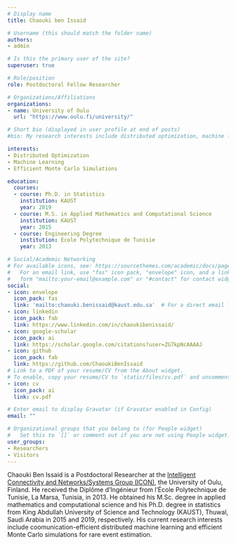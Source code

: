 ```yaml
---
# Display name
title: Chaouki ben Issaid

# Username (this should match the folder name)
authors:
- admin

# Is this the primary user of the site?
superuser: true

# Role/position
role: Postdoctoral Fellow Researcher

# Organizations/Affiliations
organizations:
- name: University of Oulu
  url: "https://www.oulu.fi/university/"

# Short bio (displayed in user profile at end of posts)
#bio: My research interests include distributed optimization, machine learning and efficient Monte Carlo simulations..

interests:
- Distributed Optimization
- Machine Learning
- Efficient Monte Carlo Simulations

education:
  courses:
  - course: Ph.D. in Statistics
    institution: KAUST
    year: 2019
  - course: M.S. in Applied Mathematics and Computational Science
    institution: KAUST
    year: 2015
  - course: Engineering Degree
    institution: Ecole Polytechnique de Tunisie
    year: 2013

# Social/Academic Networking
# For available icons, see: https://sourcethemes.com/academic/docs/page-builder/#icons
#   For an email link, use "fas" icon pack, "envelope" icon, and a link in the
#   form "mailto:your-email@example.com" or "#contact" for contact widget.
social:
- icon: envelope
  icon_pack: fas
  link: 'mailto:chaouki.benissaid@kaust.edu.sa'  # For a direct email link, use "mailto:test@example.org".
- icon: linkedin
  icon_pack: fab
  link: https://www.linkedin.com/in/chaoukibenissaid/
- icon: google-scholar
  icon_pack: ai
  link: https://scholar.google.com/citations?user=ZG7kpNcAAAAJ
- icon: github
  icon_pack: fab
  link: https://github.com/ChaoukiBenIssaid
# Link to a PDF of your resume/CV from the About widget.
# To enable, copy your resume/CV to `static/files/cv.pdf` and uncomment the lines below.
- icon: cv
  icon_pack: ai
  link: cv.pdf

# Enter email to display Gravatar (if Gravatar enabled in Config)
email: ""

# Organizational groups that you belong to (for People widget)
#   Set this to `[]` or comment out if you are not using People widget.
user_groups:
- Researchers
- Visitors
---
```


Chaouki Ben Issaid is a Postdoctoral Researcher at the [Intelligent Connectivity and Networks/Systems Group (ICON)](https://sites.google.com/view/dr-mehdi-bennis/home), the University of Oulu, Finland. He received the Diplôme d’Ingénieur from l’École Polytechnique de Tunisie, La Marsa, Tunisia,
in 2013. He obtained his M.Sc. degree in applied mathematics and computational science and his Ph.D. degree in statistics from King Abdullah University of Science and Technology (KAUST), Thuwal, Saudi Arabia in 2015 and 2019, respectively. His current research interests include coomunication-efficient distributed machine learning and efficient Monte Carlo simulations for rare event estimation.

